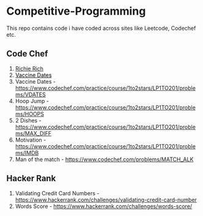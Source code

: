 # Competitive-Programming
This repo contains code i have coded across sites like Leetcode, Codechef etc.

## Code Chef
1. [Richie Rich](https://www.codechef.com/practice/course/1to2stars/LP1TO201/problems/CHFRICH)
2. <a href="https://www.codechef.com/practice/course/1to2stars/LP1TO201/problems/VDATES" style="color: black;">Vaccine Dates</a>
3. Vaccine Dates - https://www.codechef.com/practice/course/1to2stars/LP1TO201/problems/VDATES
4. Hoop Jump - https://www.codechef.com/practice/course/1to2stars/LP1TO201/problems/HOOPS
5. 2 Dishes - https://www.codechef.com/practice/course/1to2stars/LP1TO201/problems/MAX_DIFF
6. Motivation - https://www.codechef.com/practice/course/1to2stars/LP1TO201/problems/IMDB
7. Man of the match - https://www.codechef.com/problems/MATCH_ALK    

## Hacker Rank
1. Validating Credit Card Numbers - https://www.hackerrank.com/challenges/validating-credit-card-number
2. Words Score - https://www.hackerrank.com/challenges/words-score/

